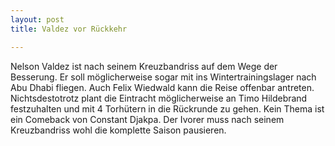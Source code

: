 ```yaml
---
layout: post
title: Valdez vor Rückkehr

---
```


Nelson Valdez ist nach seinem Kreuzbandriss auf dem Wege der Besserung. Er soll möglicherweise sogar mit ins Wintertrainingslager nach Abu Dhabi fliegen. Auch Felix Wiedwald kann die Reise offenbar antreten. Nichtsdestotrotz plant die Eintracht möglicherweise an Timo Hildebrand festzuhalten und mit 4 Torhütern in die Rückrunde zu gehen. Kein Thema ist ein Comeback von Constant Djakpa. Der Ivorer muss nach seinem Kreuzbandriss wohl die komplette Saison pausieren.


